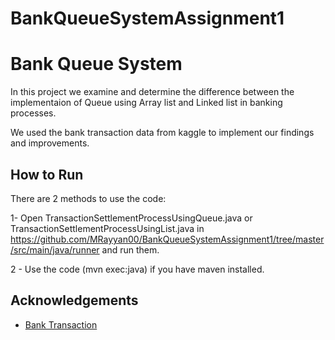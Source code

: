 # BankQueueSystemAssignment1


# Bank Queue System

In this project we examine and determine the difference between the implementaion of Queue using Array list and Linked list in banking processes.

We used the bank transaction data from kaggle to implement our findings and improvements.




## How to Run
There are 2 methods to use the code:

1- Open TransactionSettlementProcessUsingQueue.java or TransactionSettlementProcessUsingList.java in https://github.com/MRayyan00/BankQueueSystemAssignment1/tree/master/src/main/java/runner and run them.

2 - Use the code (mvn exec:java) if you have maven installed.


## Acknowledgements

 - [Bank Transaction ](https://www.kaggle.com/datasets/apoorvwatsky/bank-transaction-data)


